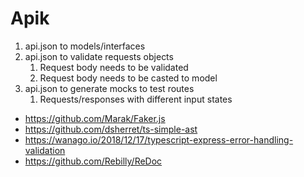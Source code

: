 # Apik

1. api.json to models/interfaces
2. api.json to validate requests objects
   1. Request body needs to be validated
   2. Request body needs to be casted to model
3. api.json to generate mocks to test routes
   1. Requests/responses with different input states

* https://github.com/Marak/Faker.js
* https://github.com/dsherret/ts-simple-ast
* https://wanago.io/2018/12/17/typescript-express-error-handling-validation
* https://github.com/Rebilly/ReDoc
